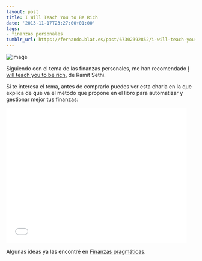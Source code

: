 ```yaml
---
layout: post
title: I Will Teach You to Be Rich
date: '2013-11-17T23:27:00+01:00'
tags:
- finanzas personales
tumblr_url: https://fernando.blat.es/post/67302392852/i-will-teach-you-to-be-rich
---
```

![image](https://dl.dropboxusercontent.com/u/659167/money.gif)

Siguiendo con el tema de las finanzas personales, me han recomendado [I will teach you to be rich](http://amzn.to/1bwYOXB), de Ramit Sethi.

Si te interesa el tema, antes de comprarlo puedes ver esta charla en la que explica de qué va el método que propone en el libro para automatizar y gestionar mejor tus finanzas:

<iframe frameborder="0" height="360" src="//www.youtube.com/embed/9hRA3kwj1R4" width="480"></iframe>

Algunas ideas ya las encontré en [Finanzas pragmáticas](http://www.amazon.es/gp/product/B00DWNBJ9S/ref=as_li_qf_sp_asin_tl?ie=UTF8&camp=3626&creative=24790&creativeASIN=B00DWNBJ9S&linkCode=as2&tag=creartiendaon-21).

